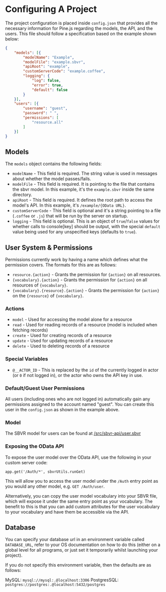 # Configuring A Project

The project configuration is placed inside `config.json` that provides all the necessary information for Pine.js regarding the models, the API, and the users.
This file should follow a specification based on the example shown below:

```json
{
	"models": [{
		"modelName": "Example",
		"modelFile": "example.sbvr",
		"apiRoot": "example",
		"customServerCode": "example.coffee",
		"logging": {
			"log": false,
			"error": true,
			"default": false
		}
	}],
	"users": [{
		"username": "guest",
		"password": " ",
		"permissions": [
			"resource.all"
		]
	}]
}
```

## Models
The `models` object contains the following fields:

* `modelName` - This field is required. The string value is used in messages about whether the model passes/fails.
* `modelFile` - This field is required. It is pointing to the file that contains the sbvr model. In this example, it's the `example.sbvr` inside the same directory.
* `apiRoot` - This field is required. It defines the root path to access the model's API. In this example, it's `/example/{OData URL}`.
* `customServerCode` - This field is optional and it's a string pointing to a file (`.coffee` or `.js`) that will be run by the server on startup.
* `logging` - This field is optional. This is an object of `true`/`false` values for whether calls to console[key] should be output, with the special `default` value being used for any unspecified keys (defaults to `true`).

## User System & Permissions
Permissions currently work by having a name which defines what the permission covers. The formats for this are as follows:

* `resource.{action}` - Grants the permission for `{action}` on all resources.
* `{vocabulary}.{action}` - Grants the permission for `{action}` on all resources of `{vocabulary}`.
* `{vocabulary}.{resource}.{action}` - Grants the permission for `{action}` on the `{resource}` of `{vocabulary}`.

### Actions

* `model` - Used for accessing the model alone for a resource
* `read` - Used for reading records of a resource (model is included when fetching records)
* `create` - Used for creating records of a resource
* `update` - Used for updating records of a resource
* `delete` - Used to deleting records of a resource

### Special Variables

* `@__ACTOR_ID` - This is replaced by the `id` of the currently logged in actor (or `0` if not logged in), or the actor who owns the API key in use.

### Default/Guest User Permissions
All users (including ones who are not logged in) automatically gain any permissions assigned to the account named "guest".
You can create this user in the `config.json` as shown in the example above.

### Model
The SBVR model for users can be found at [/src/sbvr-api/user.sbvr](https://github.com/balena-io/pinejs/blob/master/src/sbvr-api/user.sbvr)

### Exposing the OData API
To expose the user model over the OData API, use the following in your custom server code:

```
app.get('/Auth/*', sbvrUtils.runGet)
```
This will allow you to access the user model under the `/Auth` entry point as you would any other model, e.g. `GET /Auth/user`.

Alternatively, you can copy the user model vocabulary into your SBVR file, which will expose it under the same entry point as your vocabulary.
The benefit to this is that you can add custom attributes for the user vocabulary to your vocabulary and have them be accessible via the API.

## Database
You can specify your database url in an environment variable called `DATABASE_URL`,
refer to your OS documentation on how to do this (either on a global level for all programs, or just set it temporarily whilst launching your project).

If you do not specify this environment variable, then the defaults are as follows:

MySQL: `mysql://mysql:.@localhost:3306`
PostgresSQL: `postgres://postgres:.@localhost:5432/postgres`
